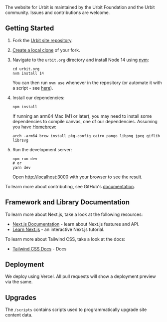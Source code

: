 The website for Urbit is maintained by the Urbit Foundation and the Urbit community. Issues and contributions are welcome.

## Getting Started

1. Fork the [Urbit site repository](https://github.com/urbit/urbit.org).

2. [Create a local clone](https://help.github.com/articles/cloning-a-repository/) of your fork.

3. Navigate to the `urbit.org` directory and install Node 14 using [nvm](https://github.com/nvm-sh/nvm):

    ```shell
    cd urbit.org
    nvm install 14
    ```
    You can then run `nvm use` whenever in the repository (or automate it with a script - see [here](https://github.com/nvm-sh/nvm#deeper-shell-integration)).

4. Install our dependencies:

    ```shell
    npm install
    ```

    If running an arm64 Mac (M1 or later), you may need to install some dependencies to compile canvas, one of our dependencies. Assuming you have [Homebrew](https://brew.sh):

    ```shell
    arch -arm64 brew install pkg-config cairo pango libpng jpeg giflib librsvg
    ```

5. Run the development server:

    ```shell
    npm run dev
    # or
    yarn dev
    ```

    Open [http://localhost:3000](http://localhost:3000) with your browser to see the result.

To learn more about contributing, see GitHub's [documentation](https://docs.github.com/en/get-started/quickstart/contributing-to-projects).

## Framework and Library Documentation

To learn more about Next.js, take a look at the following resources:

- [Next.js Documentation](https://nextjs.org/docs) - learn about Next.js features and API.
- [Learn Next.js](https://nextjs.org/learn) - an interactive Next.js tutorial.

To learn more about Tailwind CSS, take a look at the docs:

- [Tailwind CSS Docs](https://tailwindcss.com/docs) - Docs

## Deployment

We deploy using Vercel. All pull requests will show a deployment preview via the same.

## Upgrades

The `/scripts` contains scripts used to programmatically upgrade site content data.
